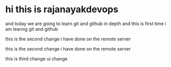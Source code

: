 # hi this is rajanayakdevops  

and today we are going to learn git and github in depth
 and this is first time i am learnig git and github 


 this is the second change i have done on the remote server 

 this is the second change i have done on the remote server

 this is third change ui change 
